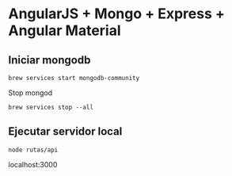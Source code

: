# AngularJS + Mongo + Express + Angular Material

## Iniciar mongodb

```
brew services start mongodb-community
```

Stop mongod

```
brew services stop --all
```

## Ejecutar servidor local 

```
node rutas/api
```

localhost:3000
